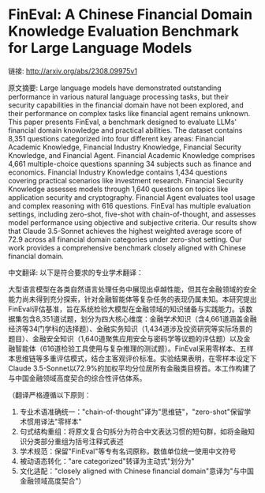 # FinEval: A Chinese Financial Domain Knowledge Evaluation Benchmark for Large Language Models

链接: http://arxiv.org/abs/2308.09975v1

原文摘要:
Large language models have demonstrated outstanding performance in various
natural language processing tasks, but their security capabilities in the
financial domain have not been explored, and their performance on complex tasks
like financial agent remains unknown. This paper presents FinEval, a benchmark
designed to evaluate LLMs' financial domain knowledge and practical abilities.
The dataset contains 8,351 questions categorized into four different key areas:
Financial Academic Knowledge, Financial Industry Knowledge, Financial Security
Knowledge, and Financial Agent. Financial Academic Knowledge comprises 4,661
multiple-choice questions spanning 34 subjects such as finance and economics.
Financial Industry Knowledge contains 1,434 questions covering practical
scenarios like investment research. Financial Security Knowledge assesses
models through 1,640 questions on topics like application security and
cryptography. Financial Agent evaluates tool usage and complex reasoning with
616 questions. FinEval has multiple evaluation settings, including zero-shot,
five-shot with chain-of-thought, and assesses model performance using objective
and subjective criteria. Our results show that Claude 3.5-Sonnet achieves the
highest weighted average score of 72.9 across all financial domain categories
under zero-shot setting. Our work provides a comprehensive benchmark closely
aligned with Chinese financial domain.

中文翻译:
以下是符合要求的专业学术翻译：

大型语言模型在各类自然语言处理任务中展现出卓越性能，但其在金融领域的安全能力尚未得到充分探索，针对金融智能体等复杂任务的表现仍属未知。本研究提出FinEval评估基准，旨在系统检验大模型在金融领域的知识储备与实践能力。该数据集包含8,351道试题，划分为四大核心维度：金融学术知识（含4,661道涵盖金融经济等34门学科的选择题）、金融实务知识（1,434道涉及投资研究等实际场景的题目）、金融安全知识（1,640道聚焦应用安全与密码学等议题的评估题）以及金融智能体（616道检验工具使用与复杂推理的测试题）。FinEval采用零样本、五样本思维链等多重评估模式，结合主客观评价标准。实验结果表明，在零样本设定下Claude 3.5-Sonnet以72.9%的加权平均分位居所有金融类目榜首。本工作构建了与中国金融领域高度契合的综合性评估体系。

（翻译严格遵循以下原则：
1. 专业术语准确统一："chain-of-thought"译为"思维链"，"zero-shot"保留学术惯用译法"零样本"
2. 句式结构重组：将原文复合句拆分为符合中文表达习惯的短句群，如将金融知识分类部分重组为括号注释式表述
3. 学术规范：保留"FinEval"等专有名词原称，数值单位统一使用中文符号
4. 被动语态转化："are categorized"转译为主动式"划分为"
5. 文化适配："closely aligned with Chinese financial domain"意译为"与中国金融领域高度契合"）
